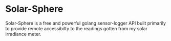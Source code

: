 # Solar-Sphere 

Solar-Sphere is a free and powerful golang sensor-logger API built primarily to provide remote accessibilty to the readings gotten from my solar irradiance meter.
